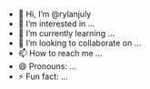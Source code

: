 - 👋 Hi, I’m @rylanjuly
- 👀 I’m interested in ...
- 🌱 I’m currently learning ...
- 💞️ I’m looking to collaborate on ...
- 📫 How to reach me ...
- 😄 Pronouns: ...
- ⚡ Fun fact: ...

<!---
rylanjuly/rylanjuly is a ✨ special ✨ repository because its `README.md` (this file) appears on your GitHub profile.
You can click the Preview link to take a look at your changes.
--->
